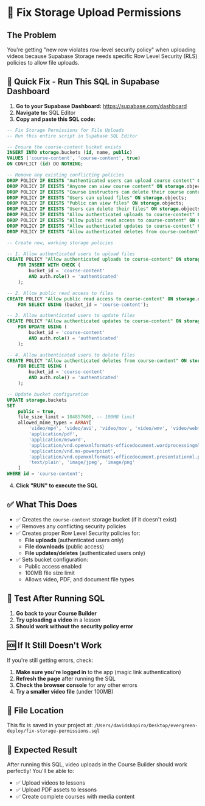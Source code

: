 # 🔧 Fix Storage Upload Permissions

## The Problem
You're getting "new row violates row-level security policy" when uploading videos because Supabase Storage needs specific Row Level Security (RLS) policies to allow file uploads.

## 🚀 Quick Fix - Run This SQL in Supabase Dashboard

1. **Go to your Supabase Dashboard:** https://supabase.com/dashboard
2. **Navigate to:** SQL Editor
3. **Copy and paste this SQL code:**

```sql
-- Fix Storage Permissions for File Uploads
-- Run this entire script in Supabase SQL Editor

-- Ensure the course-content bucket exists
INSERT INTO storage.buckets (id, name, public) 
VALUES ('course-content', 'course-content', true)
ON CONFLICT (id) DO NOTHING;

-- Remove any existing conflicting policies
DROP POLICY IF EXISTS "Authenticated users can upload course content" ON storage.objects;
DROP POLICY IF EXISTS "Anyone can view course content" ON storage.objects;
DROP POLICY IF EXISTS "Course instructors can delete their course content" ON storage.objects;
DROP POLICY IF EXISTS "Users can upload files" ON storage.objects;
DROP POLICY IF EXISTS "Public can view files" ON storage.objects;
DROP POLICY IF EXISTS "Users can delete their files" ON storage.objects;
DROP POLICY IF EXISTS "Allow authenticated uploads to course-content" ON storage.objects;
DROP POLICY IF EXISTS "Allow public read access to course-content" ON storage.objects;
DROP POLICY IF EXISTS "Allow authenticated updates to course-content" ON storage.objects;
DROP POLICY IF EXISTS "Allow authenticated deletes from course-content" ON storage.objects;

-- Create new, working storage policies

-- 1. Allow authenticated users to upload files
CREATE POLICY "Allow authenticated uploads to course-content" ON storage.objects
    FOR INSERT WITH CHECK (
        bucket_id = 'course-content' 
        AND auth.role() = 'authenticated'
    );

-- 2. Allow public read access to files
CREATE POLICY "Allow public read access to course-content" ON storage.objects
    FOR SELECT USING (bucket_id = 'course-content');

-- 3. Allow authenticated users to update files
CREATE POLICY "Allow authenticated updates to course-content" ON storage.objects
    FOR UPDATE USING (
        bucket_id = 'course-content' 
        AND auth.role() = 'authenticated'
    );

-- 4. Allow authenticated users to delete files
CREATE POLICY "Allow authenticated deletes from course-content" ON storage.objects
    FOR DELETE USING (
        bucket_id = 'course-content' 
        AND auth.role() = 'authenticated'
    );

-- Update bucket configuration
UPDATE storage.buckets 
SET 
    public = true,
    file_size_limit = 104857600, -- 100MB limit
    allowed_mime_types = ARRAY[
        'video/mp4', 'video/avi', 'video/mov', 'video/wmv', 'video/webm', 'video/quicktime',
        'application/pdf', 
        'application/msword', 
        'application/vnd.openxmlformats-officedocument.wordprocessingml.document',
        'application/vnd.ms-powerpoint',
        'application/vnd.openxmlformats-officedocument.presentationml.presentation',
        'text/plain', 'image/jpeg', 'image/png'
    ]
WHERE id = 'course-content';
```

4. **Click "RUN" to execute the SQL**

## ✅ What This Does

- ✅ Creates the `course-content` storage bucket (if it doesn't exist)
- ✅ Removes any conflicting security policies
- ✅ Creates proper Row Level Security policies for:
  - **File uploads** (authenticated users only)
  - **File downloads** (public access)
  - **File updates/deletes** (authenticated users only)
- ✅ Sets bucket configuration:
  - Public access enabled
  - 100MB file size limit
  - Allows video, PDF, and document file types

## 🧪 Test After Running SQL

1. **Go back to your Course Builder**
2. **Try uploading a video** in a lesson
3. **Should work without the security policy error**

## 🆘 If It Still Doesn't Work

If you're still getting errors, check:

1. **Make sure you're logged in** to the app (magic link authentication)
2. **Refresh the page** after running the SQL
3. **Check the browser console** for any other errors
4. **Try a smaller video file** (under 100MB)

## 📂 File Location

This fix is saved in your project at:
`/Users/davidshapiro/Desktop/evergreen-deploy/fix-storage-permissions.sql`

## 🎯 Expected Result

After running this SQL, video uploads in the Course Builder should work perfectly! You'll be able to:
- ✅ Upload videos to lessons
- ✅ Upload PDF assets to lessons  
- ✅ Create complete courses with media content